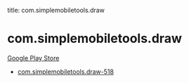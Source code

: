 title: com.simplemobiletools.draw
# com.simplemobiletools.draw


[Google Play Store](https://play.google.com/store/apps/details?id=com.simplemobiletools.draw)


* [com.simplemobiletools.draw-518](./com.simplemobiletools.draw-518/)